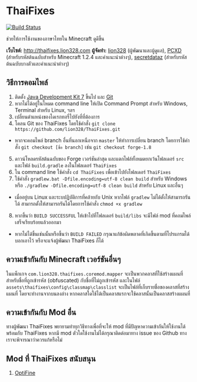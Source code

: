 ThaiFixes
=========

[![Build Status](https://travis-ci.org/lion328/ThaiFixes.svg?branch=master)](https://travis-ci.org/lion328/ThaiFixes)

ช่วยให้การใช้งานของภาษาไทยใน Minecraft ดูดีขึ้น

**เว็บไซต์:** http://thaifixes.lion328.com
**ผู้จัดทำ:** [lion328](http://lion328.com) (ผู้พัฒนาและผู้ดูแล), [PCXD](http://pcxd.me) (สำหรับรหัสต้นฉบับสำหรับ Minecraft 1.2.4 และคำแนะนำต่างๆ), [secretdataz](https://github.com/secretdataz) (สำหรับรหัสต้นฉบับบางตัวและคำแนะนำต่างๆ)

วิธีการคอมไพล์
------------

1. ติดตั้ง [Java Development Kit 7](http://www.oracle.com/technetwork/java/javase/downloads/index.html) ขึ้นไป และ [Git](http://git-scm.com)
2. หากไม่ได้อยู่ในโหมด command line ให้เปิด Command Prompt สำหรับ Windows, Terminal สำหรับ Linux, ฯลฯ
3. เปลี่ยนตำแหน่งของไดเรกทอรี่ไปยังที่ที่ต้องการ
4. โคลน Git ของ ThaiFixes โดยใช้คำสั่ง `git clone https://github.com/lion328/ThaiFixes.git`
  - หากจะคอมไพล์ branch อื่นที่นอกเหนือจาก `master` ให้ทำการเปลี่ยน branch โดยการใช้คำสั่ง `git checkout [ชื่อ branch]` เช่น `git checkout forge-1.8`
5. ดาวน์โหลดรหัสต้นฉบับของ Forge เวอร์ชันล่าสุด และแตกไฟล์ทั้งหมดยกเว้นโฟลเดอร์ `src` และไฟล์ `build.gradle` ลงในโฟลเดอร์ `ThaiFixes`
6. ใน command line ใช้คำสั่ง `cd ThaiFixes` เพื่อเข้าไปยังโฟลเดอร์ `ThaiFixes`
7. ใช้คำสั่ง `gradlew.bat -Dfile.encoding=utf-8 clean build` สำหรับ Windows หรือ `./gradlew -Dfile.encoding=utf-8 clean build` สำหรับ Linux และอื่นๆ
  - เมื่ออยู่บน Linux และระบปฏิบัติการที่คล้ายกับ Unix หากไฟล์ `gradlew` ไม่ได้ตั้งให้สามารถรันได้ สามารถตั้งให้สามารถรันได้โดยการใช้คำสั่ง `chmod +x gradlew`
8. หากขึ้นว่า `BUILD SUCCESSFUL` ให้เข้าไปที่โฟลเดอร์ `build/libs` จะมีไฟล์ mod ที่คอมไพล์เสร็จเรียบร้อยแล้วออกมา
  - หากไม่ได้ขึ้นเช่นนั้นหรือขึ้นว่า `BUILD FAILED` กรุณาแก้ข้อผิดพลาดที่เกิดขึ้นตามที่โปรแกรมได้บอกเอาไว้ หรือจะแจ้งผู้พัฒนา ThaiFixes ก็ได้

ความเข้ากันกับ Minecraft เวอร์ชันอื่นๆ
-------------------------------

ในแพ็กเกจ `com.lion328.thaifixes.coremod.mapper` จะเป็นพวกคลาสที่ใช้สร้างแผนที่สำหรับชื่อที่ถูกเข้ารหัส (obfuscated) กับชื่อที่ไม่ถูกเข้ารหัส และในไฟล์ `assets\thaifixes\config\classmap\classlist` จะเป็นไฟล์ที่เก็บรายชื่อของคลาสที่สร้างแผนที่ โดยจะทำงานจากบนลงล่าง หากคลาสใดใช้ได้เป็นคลาสแรกจะใช้คลาสนั้นเป็นคลาสสร้างแผนที่

ความเข้ากันกับ Mod อื่น
-----------------------

ทางผู้พัฒนา ThaiFixes พยายามทำทุกวิธีทางเพื่อที่จะให้ mod ที่มีปัญหาความเข้ากันให้ใช้งานได้พร้อมกับ ThaiFixes หากมี mod ตัวใดใช้งานไม่ได้กรุณาติดต่อมาทาง issue ของ Github ทางเราจะพิจารณาว่าควรแก้หรือไม่

Mod ที่ ThaiFixes สนับสนุน
---------------------
1. [OptiFine](http://optifine.net/)
